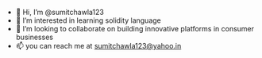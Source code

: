 - 👋 Hi, I’m @sumitchawla123
- 👀 I’m interested in learning solidity language
- 💞️ I’m looking to collaborate on building innovative platforms in consumer businesses
- 📫 you can reach me at sumitchawla123@yahoo.in
<!---
sumitchawla123/sumitchawla123 is a ✨ special ✨ repository because its `README.md` (this file) appears on your GitHub profile.
You can click the Preview link to take a look at your changes.
--->
